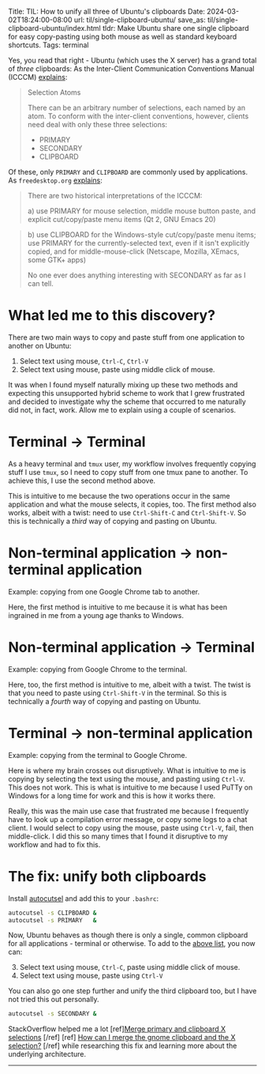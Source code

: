 Title: TIL: How to unify all three of Ubuntu's clipboards
Date: 2024-03-02T18:24:00-08:00
url: til/single-clipboard-ubuntu/
save_as: til/single-clipboard-ubuntu/index.html
tldr: Make Ubuntu share one single clipboard for easy copy-pasting using both mouse as well as standard keyboard shortcuts.
Tags: terminal

Yes, you read that right - Ubuntu (which uses the X server) has a grand total of
*three* clipboards: As the Inter-Client Communication Conventions Manual (ICCCM)
[explains](https://x.org/releases/X11R7.6/doc/xorg-docs/specs/ICCCM/icccm.html#:~:text=large%20data%20transfers.-,Use%20of%20Selection%20Atoms,-Defining%20a%20new):

> Selection Atoms
>
> There can be an arbitrary number of selections, each named by an atom. To conform
> with the inter-client conventions, however, clients need deal with only these three
> selections:
>
> * PRIMARY
> * SECONDARY
> * CLIPBOARD

Of these, only `PRIMARY` and `CLIPBOARD` are commonly used by applications. As
`freedesktop.org`
[explains](https://specifications.freedesktop.org/clipboards-spec/clipboards-latest.txt):

> There are two historical interpretations of the ICCCM:
>
> a) use PRIMARY for mouse selection, middle mouse button paste, and
>    explicit cut/copy/paste menu items (Qt 2, GNU Emacs 20)

> b) use CLIPBOARD for the Windows-style cut/copy/paste menu items;
>    use PRIMARY for the currently-selected text, even if it isn't
>    explicitly copied, and for middle-mouse-click (Netscape, Mozilla,
>    XEmacs, some GTK+ apps)
>
> No one ever does anything interesting with SECONDARY as far as I can
> tell.

# What led me to this discovery? <a name="copyways"></a>

There are two main ways to copy and paste stuff from one application to another on
Ubuntu:

1. Select text using mouse, `Ctrl-C`, `Ctrl-V`
2. Select text using mouse, paste using middle click of mouse.

It was when I found myself naturally mixing up these two methods and expecting this
unsupported hybrid scheme to work that I grew frustrated and decided to investigate
why the scheme that occurred to me naturally did not, in fact, work. Allow me to
explain using a couple of scenarios.

# Terminal &rarr; Terminal

As a heavy terminal and `tmux` user, my workflow involves frequently copying stuff I
use `tmux`, so I need to copy stuff from one tmux pane to another. To achieve this, I
use the second method above.

This is intuitive to me because the two operations occur in the same application and
what the mouse selects, it copies, too. The first method also works, albeit with a twist:
need to use `Ctrl-Shift-C` and `Ctrl-Shift-V`. So this is technically a _third_ way
of copying and pasting on Ubuntu.

# Non-terminal application &rarr; non-terminal application

Example: copying from one Google Chrome tab to another.

Here, the first method is intuitive to me because it is what has been ingrained in me
from a young age thanks to Windows.

# Non-terminal application &rarr; Terminal

Example: copying from Google Chrome to the terminal.

Here, too, the first method is intuitive to me, albeit with a twist. The twist is
that you need to paste using `Ctrl-Shift-V` in the terminal. So this is technically a
_fourth_ way of copying and pasting on Ubuntu.

# Terminal &rarr; non-terminal application

Example: copying from the terminal to Google Chrome.

Here is where my brain crosses out disruptively. What is intuitive to me is copying
by selecting the text using the mouse, and pasting using `Ctrl-V`. This does not
work. This is what is intuitive to me because I used PuTTy on Windows for a long time
for work and this is how it works there.

Really, this was the main use case that frustrated me because I frequently have to
look up a compilation error message, or copy some logs to a chat client. I would
select to copy using the mouse, paste using `Ctrl-V`, fail, then middle-click. I did
this so many times that I found it disruptive to my workflow and had to fix this.

# The fix: unify both clipboards

Install [autocutsel](https://www.nongnu.org/autocutsel/) and add this to your
`.bashrc`:

```bash
autocutsel -s CLIPBOARD &
autocutsel -s PRIMARY   &
```

Now, Ubuntu behaves as though there is only a single, common clipboard for all
applications - terminal or otherwise. To add to the [above list](#copyways), you now
can:

3. Select text using mouse, `Ctrl-C`, paste using middle click of mouse.
4. Select text using mouse, paste using `Ctrl-V`

You can also go one step further and unify the third clipboard too, but I have not
tried this out personally.

```bash
autocutsel -s SECONDARY &
```

StackOverflow helped me a lot [ref][Merge primary and clipboard X
selections](https://unix.stackexchange.com/questions/628492/merge-primary-and-clipboard-x-selections)
[/ref] [ref] [How can I merge the gnome clipboard and the X
selection?](https://superuser.com/questions/68170/how-can-i-merge-the-gnome-clipboard-and-the-x-selection)
[/ref] while researching this fix and learning more about the underlying architecture.

---
